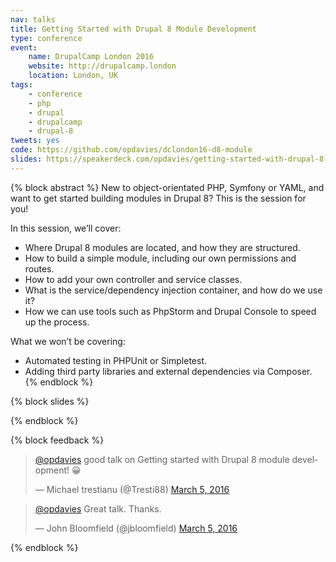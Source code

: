 ```yaml
---
nav: talks
title: Getting Started with Drupal 8 Module Development
type: conference
event:
    name: DrupalCamp London 2016
    website: http://drupalcamp.london
    location: London, UK
tags:
    - conference
    - php
    - drupal
    - drupalcamp
    - drupal-8
tweets: yes
code: https://github.com/opdavies/dclondon16-d8-module
slides: https://speakerdeck.com/opdavies/getting-started-with-drupal-8-module-development
---
```

{% block abstract %}
New to object-orientated PHP, Symfony or YAML, and want to get started building modules in Drupal 8? This is the session for you!

In this session, we’ll cover:

* Where Drupal 8 modules are located, and how they are structured.
* How to build a simple module, including our own permissions and routes.
* How to add your own controller and service classes.
* What is the service/dependency injection container, and how do we use it?
* How we can use tools such as PhpStorm and Drupal Console to speed up the process.

What we won’t be covering:

* Automated testing in PHPUnit or Simpletest.
* Adding third party libraries and external dependencies via Composer.
{% endblock %}

{% block slides %}
<script async class="speakerdeck-embed" data-id="0041804e52664d12a8e31cd118264813" data-ratio="1.77777777777778" src="//speakerdeck.com/assets/embed.js"></script>
{% endblock %}

{% block feedback %}
<blockquote class="twitter-tweet" data-lang="en"><p lang="en" dir="ltr"><a href="https://twitter.com/opdavies">@opdavies</a> good talk on Getting started with Drupal 8 module development! 😀</p>&mdash; Michael trestianu (@Tresti88) <a href="https://twitter.com/Tresti88/status/706129843134570496">March 5, 2016</a></blockquote>
<blockquote class="twitter-tweet" data-lang="en"><p lang="en" dir="ltr"><a href="https://twitter.com/opdavies">@opdavies</a> Great talk. Thanks.</p>&mdash; John Bloomfield (@jbloomfield) <a href="https://twitter.com/jbloomfield/status/706131469148811264">March 5, 2016</a></blockquote>
{% endblock %}

